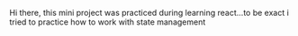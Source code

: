 Hi there, this mini project was practiced during learning react...to be exact i tried to practice how to work with state management

